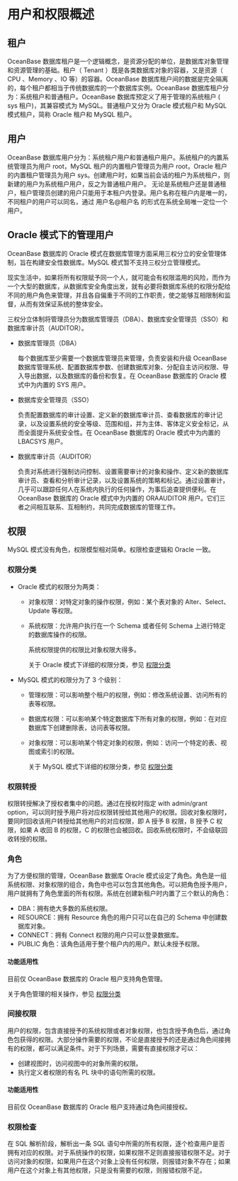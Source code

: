 
# 用户和权限概述

## 租户

OceanBase 数据库租户是一个逻辑概念，是资源分配的单位，是数据库对象管理和资源管理的基础。租户（ Tenant ）既是各类数据库对象的容器，又是资源（ CPU 、Memory 、IO 等）的容器。OceanBase 数据库租户间的数据是完全隔离的，每个租户都相当于传统数据库的一个数据库实例。OceanBase 数据库租户分为：系统租户和普通租户。OceanBase 数据库预定义了用于管理的系统租户 ( sys 租户)，其兼容模式为 MySQL。普通租户又分为 Oracle 模式租户和 MySQL 模式租户，简称 Oracle 租户和 MySQL 租户。

## 用户

OceanBase 数据库用户分为：系统租户用户和普通租户用户。系统租户的内置系统管理员为用户 root，MySQL 租户的内置租户管理员为用户 root，Oracle 租户的内置租户管理员为用户 sys。创建用户时，如果当前会话的租户为系统租户，则新建的用户为系统租户用户，反之为普通租户用户。 无论是系统租户还是普通租户，租户管理员创建的用户只能用于本租户内登录。用户名称在租户内是唯一的，不同租户的用户可以同名，通过 用户名@租户名 的形式在系统全局唯一定位一个用户。

## Oracle 模式下的管理用户

OceanBase 数据库的 Oracle 模式在数据库管理方面采用三权分立的安全管理体制，旨在构建安全性数据库。MySQL 模式暂不支持三权分立管理模式。

现实生活中，如果将所有权限赋予同一个人，就可能会有权限滥用的风险，而作为一个大型的数据库，从数据库安全角度出发，就有必要将数据库系统的权限分配给不同的用户角色来管理，并且各自偏重于不同的工作职责，使之能够互相限制和监督，从而有效保证系统的整体安全。

三权分立体制将管理员分为数据库管理员（DBA）、数据库安全管理员（SSO）和数据库审计员（AUDITOR）。

* 数据库管理员（DBA）

    每个数据库至少需要一个数据库管理员来管理，负责安装和升级 OceanBase 数据库管理系统、配置数据库参数、创建数据库对象、分配自主访问权限、导入导出数据，以及数据库的备份和恢复。在 OceanBase 数据库的 Oracle 模式中为内置的 SYS 用户。

* 数据库安全管理员（SSO）

    负责配置数据库的审计设置、定义新的数据库审计员、查看数据库的审计记录，以及设置系统的安全等级、范围和组，并为主体、客体定义安全标记，从而全面提升系统安全性。在 OceanBase 数据库的 Oracle 模式中为内置的 LBACSYS 用户。

* 数据库审计员（AUDITOR）

    负责对系统进行强制访问控制、设置需要审计的对象和操作、定义新的数据库审计员、查看和分析审计记录，以及设置系统的策略和标记。通过设置审计，几乎可以跟踪任何人在系统内执行的任何操作，为事后追查提供便利。在 OceanBase 数据库的 Oracle 模式中为内置的 ORAAUDITOR 用户。它们三者之间相互联系、互相制约，共同完成数据库的管理工作。

## 权限

MySQL 模式没有角色，权限模型相对简单。权限检查逻辑和 Oracle 一致。

### 权限分类

* Oracle 模式的权限分为两类：

  * 对象权限：对特定对象的操作权限，例如：某个表对象的 Alter、Select、Update 等权限。

  * 系统权限：允许用户执行在一个 Schema 或者任何 Schema 上进行特定的数据库操作的权限。

    系统权限提供的权限比对象权限大得多。

    关于 Oracle 模式下详细的权限分类，参见 [权限分类](3.permission-of-oracle-mode/1.permission-classification-of-oracle-mode.md)

* MySQL 模式的权限分为了 3 个级别：

  * 管理权限：可以影响整个租户的权限，例如：修改系统设置、访问所有的表等权限。

  * 数据库权限：可以影响某个特定数据库下所有对象的权限，例如：在对应数据库下创建删除表，访问表等权限。

  * 对象权限：可以影响某个特定对象的权限，例如：访问一个特定的表、视图或索引的权限。

    关于 MySQL 模式下详细的权限分类，参见 [权限分类](2.access-control-mysql-mode/1.differences-with-oracle-of-mysql-mode.md)

### 权限转授

权限转授解决了授权者集中的问题。通过在授权时指定 with admin/grant option，可以同时授予用户将对应权限转授给其他用户的权限。回收对象权限时，要同时回收该用户转授给其他用户的对应权限，即 A 授予 B 权限，B 授予 C 权限，如果 A 收回 B 的权限，C 的权限也会被回收。回收系统权限时，不会级联回收转授的权限。

### 角色

为了方便权限的管理，OceanBase 数据库 Oracle 模式设定了角色。角色是一组系统权限、对象权限的组合，角色中也可以包含其他角色。可以把角色授予用户，用户就拥有了角色里面的所有权限。系统在创建新租户时内置了三个默认的角色：

* DBA：拥有绝大多数的系统权限。
* RESOURCE：拥有 Resource 角色的用户只可以在自己的 Schema 中创建数据库对象。
* CONNECT：拥有 Connect 权限的用户只可以登录数据库。
* PUBLIC 角色：该角色适用于整个租户内的用户。默认未授予权限。

<main id="notice">
    <h4>功能适用性</h4>
    <p>目前仅 OceanBase 数据库的 Oracle 租户支持角色管理。</p>
</main>

关于角色管理的相关操作，参见 [权限分类](2.access-control-mysql-mode/1.differences-with-oracle-of-mysql-mode.md)

### 间接权限

用户的权限，包含直接授予的系统权限或者对象权限，也包含授予角色后，通过角色包获得的权限。大部分操作需要的权限，不论是直接授予的还是通过角色间接拥有的权限，都可以满足条件。对于下列场景，需要有直接权限才可以：

* 创建视图时，访问视图中的对象所需的权限。
* 执行定义者权限的有名 PL 块中的语句所需的权限。

<main id="notice">
    <h4>功能适用性</h4>
    <p>目前仅 OceanBase 数据库的 Oracle 租户支持通过角色间接授权。</p>
</main>

### 权限检查

在 SQL 解析阶段，解析出一条 SQL 语句中所需的所有权限，逐个检查用户是否拥有对应的权限。对于系统操作的权限，如果权限不足则直接报错权限不足。对于访问对象的权限，如果用户在这个对象上没有任何权限，则报错对象不存在；如果用户在这个对象上有其他权限，只是没有需要的权限，则报错权限不足。
